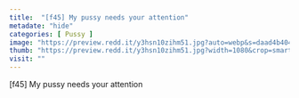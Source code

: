 ```yaml
---
title:  "[f45] My pussy needs your attention"
metadate: "hide"
categories: [ Pussy ]
image: "https://preview.redd.it/y3hsn10zihm51.jpg?auto=webp&s=daad4b4041ee3a2c1fd518cfb0e45cda0bbe9618"
thumb: "https://preview.redd.it/y3hsn10zihm51.jpg?width=1080&crop=smart&auto=webp&s=6cd4afd6e5f491c9283aa8bbf429afd8b54e007f"
visit: ""
---
```

[f45] My pussy needs your attention
